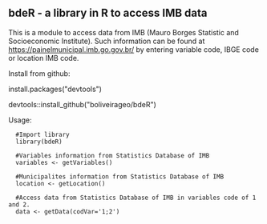 ## bdeR - a library in R to access IMB data



This is a module to access data from IMB (Mauro Borges Statistic and Socioeconomic Institute). Such information
can be found at https://painelmunicipal.imb.go.gov.br/ by entering variable code, IBGE code or location IMB code.

Install from github: 

 install.packages("devtools")
 
 devtools::install_github("boliveirageo/bdeR")


 Usage:

      #Import library
      library(bdeR)
      
      #Variables information from Statistics Database of IMB 
      variables <- getVariables()
      
      #Municipalites information from Statistics Database of IMB
      location <- getLocation()
      
      #Access data from Statistics Database of IMB in variables code of 1 and 2.
      data <- getData(codVar='1;2')
